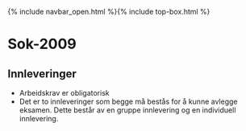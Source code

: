 {% include navbar_open.html %}{% include top-box.html %}
# Sok-2009    

## Innleveringer 

- Arbeidskrav er obligatorisk
- Det er to innleveringer som begge må bestås for å kunne avlegge eksamen. Dette består av en gruppe innlevering og en individuell innlevering.

